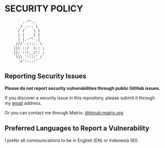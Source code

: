 # SECURITY POLICY

            .-""-.
           / .--. \
          / /    \ \
          | |    | |
          | |.-""-.|
         ///`.::::.`\
        ||| ::/  \:: ;
        ||; ::\__/:: ;
         \\\ '::::' /
          `=':-..-'`

## Reporting Security Issues

**Please do not report security vulnerabilities through public GitHub issues.**

If you discover a security issue in this repository, please submit it through my [email](mailto:hi@hiiruki.moe) address.

Or you can contact me through Matrix: [@hiiruki:matrix.org](https://matrix.to/#/@hiiruki:matrix.org)

## Preferred Languages to Report a Vulnerability

I prefer all communications to be in English (EN) or Indonesia (ID).